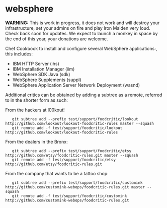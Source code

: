 websphere
============

**WARNING:** This is work in progress, it does not work and will destroy your infrastructure, set your admins on fire and play Iron Maiden very loud. Check back soon for updates. We expect to launch a monkey in space by the end of this year, your donations are welcome.

Chef Cookbook to install and configure several WebSphere applications:, this includes:

 * IBM HTTP Server (ihs)
 * IBM Installation Manager (iim)
 * WebSphere SDK Java (sdk)
 * WebSphere Supplements (suppl)
 * WebSphere Application Server Network Deployment (wasnd)

Additional critics can be obtained by adding a subtree as a remote, referred to in the shorter form as such:

From the hackers at l00kout!

```
   git subtree add --prefix test/support/foodcritic/lookout http://github.com/lookout/lookout-foodcritic-rules master --squash
   git remote add -f test/support/foodcritic/lookout http://github.com/lookout/lookout-foodcritic-rules
```

From the dealers in the Bronx:

```
   git subtree add --prefix test/support/foodcritic/etsy http://github.com/etsy/foodcritic-rules.git master --squash
   git remote add -f test/support/foodcritic/etsy http://github.com/etsy/foodcritic-rules.git
```

From the company that wants to be a tattoo shop:

```
   git subtree add --prefix test/support/foodcritic/customink http://github.com/customink-webops/foodcritic-rules.git master --squash
   git remote add -f test/support/foodcritic/customink http://github.com/customink-webops/foodcritic-rules.git
```

